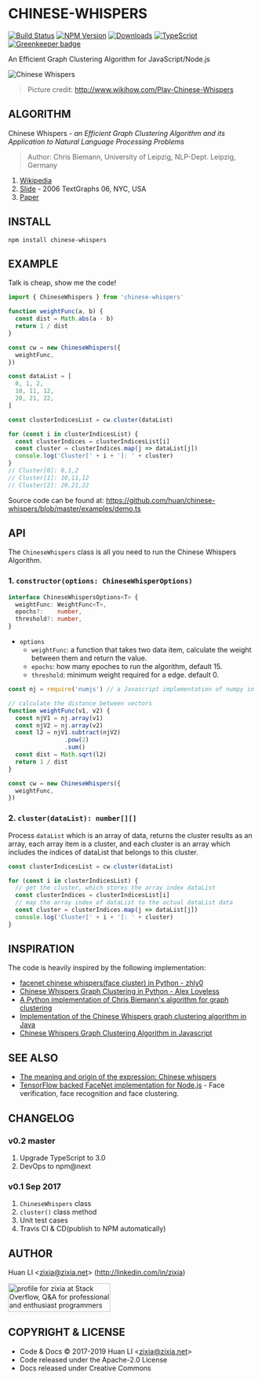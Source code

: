 # CHINESE-WHISPERS

[![Build Status](https://travis-ci.com/huan/chinese-whispers.svg?branch=master)](https://travis-ci.com/huan/chinese-whispers) [![NPM Version](https://badge.fury.io/js/chinese-whispers.svg)](https://badge.fury.io/js/chinese-whispers) [![Downloads](http://img.shields.io/npm/dm/chinese-whispers.svg?style=flat-square)](https://npmjs.org/package/chinese-whispers) [![TypeScript](https://img.shields.io/badge/%3C%2F%3E-TypeScript-blue.svg)](https://www.typescriptlang.org/) [![Greenkeeper badge](https://badges.greenkeeper.io/huan/chinese-whispers.svg)](https://greenkeeper.io/)

An Efficient Graph Clustering Algorithm for JavaScript/Node.js

![Chinese Whispers](https://huan.github.io/chinese-whispers/images/chinese-whispers.gif)
> Picture credit: http://www.wikihow.com/Play-Chinese-Whispers

## ALGORITHM

Chinese Whispers - _an Efficient Graph Clustering Algorithm and its Application to Natural Language Processing Problems_
> Author: Chris Biemann, University of Leipzig, NLP-Dept. Leipzig, Germany

1. [Wikipedia](https://en.wikipedia.org/wiki/Chinese_Whispers_(clustering_method))
2. [Slide](https://www.lt.informatik.tu-darmstadt.de/fileadmin/user_upload/Group_LangTech/publications/pre-langtech/BiemannTextgraphs06.ppt) - 2006 TextGraphs 06, NYC, USA
3. [Paper](https://pdfs.semanticscholar.org/3e71/0251cb01ba6e1c0c735591776a212edc461f.pdf)

## INSTALL

```shell
npm install chinese-whispers
```

## EXAMPLE

Talk is cheap, show me the code!

```ts
import { ChineseWhispers } from 'chinese-whispers'

function weightFunc(a, b) {
  const dist = Math.abs(a - b)
  return 1 / dist
}

const cw = new ChineseWhispers({
  weightFunc,
})

const dataList = [
  0, 1, 2,
  10, 11, 12,
  20, 21, 22,
]

const clusterIndicesList = cw.cluster(dataList)

for (const i in clusterIndicesList) {
  const clusterIndices = clusterIndicesList[i]
  const cluster = clusterIndices.map(j => dataList[j])
  console.log('Cluster[' + i + ']: ' + cluster)
}
// Cluster[0]: 0,1,2
// Cluster[1]: 10,11,12
// Cluster[2]: 20,21,22
```

Source code can be found at: <https://github.com/huan/chinese-whispers/blob/master/examples/demo.ts>

API
---

The `ChineseWhispers` class is all you need to run the Chinese Whispers Algorithm.

### 1. `constructor(options: ChineseWhisperOptions)`

```ts
interface ChineseWhispersOptions<T> {
  weightFunc: WeightFunc<T>,
  epochs?:    number,
  threshold?: number,
}
```

* `options`
  - `weightFunc`:  a function that takes two data item, calculate the weight between them and return the value.
  - `epochs`:    how many epoches to run the algorithm, default 15.
  - `threshold`: minimum weight required for a edge. default 0.

```ts
const nj = require('numjs') // a Javascript implementation of numpy in Python

// calculate the distance between vectors
function weightFunc(v1, v2) {
  const njV1 = nj.array(v1)
  const njV2 = nj.array(v2)
  const l2 = njV1.subtract(njV2)
                .pow(2)
                .sum()
  const dist = Math.sqrt(l2)
  return 1 / dist
}

const cw = new ChineseWhispers({
  weightFunc,
})
```

### 2. `cluster(dataList): number[][]`

Process `dataList` which is an array of data, returns the cluster results as an array, each array item is a cluster, and each cluster is an array which includes the indices of dataList that belongs to this cluster.

```ts
const clusterIndicesList = cw.cluster(dataList)

for (const i in clusterIndicesList) {
  // get the cluster, which stores the array index dataList
  const clusterIndices = clusterIndicesList[i]
  // map the array index of dataList to the actual dataList data
  const cluster = clusterIndices.map(j => dataList[j])
  console.log('Cluster[' + i + ']: ' + cluster)
}
```

## INSPIRATION

The code is heavily inspired by the following implementation:

* [facenet chinese whispers(face cluster) in Python - zhly0](http://blog.csdn.net/liyuan123zhouhui/article/details/70312716)
* [Chinese Whispers Graph Clustering in Python - Alex Loveless](http://alexloveless.co.uk/data/chinese-whispers-graph-clustering-in-python/)
* [A Python implementation of Chris Biemann's algorithm for graph clustering](https://github.com/sanmayaj/ChineseWhispers)
* [Implementation of the Chinese Whispers graph clustering algorithm in Java](https://github.com/uhh-lt/chinese-whispers)
* [Chinese Whispers Graph Clustering Algorithm in Javascript](https://github.com/anvaka/ngraph.cw)

## SEE ALSO

* [The meaning and origin of the expression: Chinese whispers](http://www.phrases.org.uk/meanings/chinese-whispers.html)
* [TensorFlow backed FaceNet implementation for Node.js](https://github.com/huan/node-facenet) - Face verification, face recognition and face clustering.

## CHANGELOG

### v0.2 master

1. Upgrade TypeScript to 3.0
2. DevOps to npm@next

### v0.1 Sep 2017

1. `ChineseWhispers` class
1. `cluster()` class method
1. Unit test cases
1. Travis CI & CD(publish to NPM automatically)

## AUTHOR

Huan LI \<zixia@zixia.net\> (http://linkedin.com/in/zixia)

<a href="http://stackoverflow.com/users/1123955/zixia">
  <img src="http://stackoverflow.com/users/flair/1123955.png" width="208" height="58" alt="profile for zixia at Stack Overflow, Q&amp;A for professional and enthusiast programmers" title="profile for zixia at Stack Overflow, Q&amp;A for professional and enthusiast programmers">
</a>

## COPYRIGHT & LICENSE

* Code & Docs © 2017-2019 Huan LI \<zixia@zixia.net\>
* Code released under the Apache-2.0 License
* Docs released under Creative Commons
